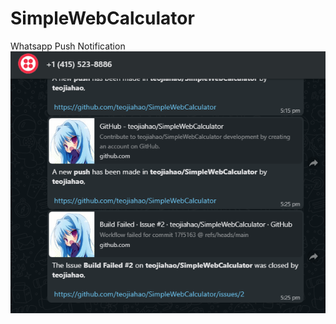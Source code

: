 # SimpleWebCalculator

Whatsapp Push Notification
![Whatsapp](https://raw.githubusercontent.com/teojiahao/SimpleWebCalculator/master/images/whatsapp.PNG)